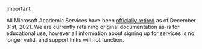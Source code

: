 > [!IMPORTANT]
> All Microsoft Academic Services have been [officially retired](https://www.microsoft.com/en-us/research/project/academic/articles/microsoft-academic-to-expand-horizons-with-community-driven-approach/) as of December 31st, 2021. We are currently retaining original documentation as-is for educational use, however all information about signing up for services is no longer valid, and support links will not function.

<br/>

